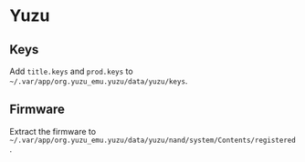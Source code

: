 # Yuzu

## Keys

Add `title.keys` and `prod.keys` to `~/.var/app/org.yuzu_emu.yuzu/data/yuzu/keys`.

## Firmware

Extract the firmware to `~/.var/app/org.yuzu_emu.yuzu/data/yuzu/nand/system/Contents/registered`.
